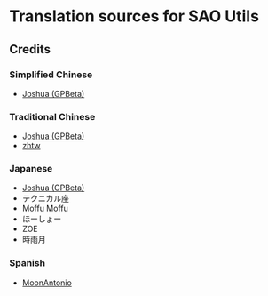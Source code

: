 # Translation sources for SAO Utils

## Credits

### Simplified Chinese
- [Joshua (GPBeta)](http://www.gpbeta.com)
  
### Traditional Chinese
- [Joshua (GPBeta)](http://www.gpbeta.com)
- [zhtw](http://www.zhtw.me)
  
### Japanese
- [Joshua (GPBeta)](http://www.gpbeta.com)
- テクニカル座
- Moffu Moffu
- ほーしょー
- ZOE
- 時雨月

### Spanish
- [MoonAntonio](https://github.com/MoonAntonio)

